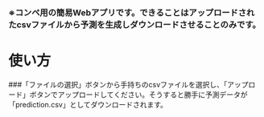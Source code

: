 ### ※コンペ用の簡易Webアプリです。できることはアップロードされたcsvファイルから予測を生成しダウンロードさせることのみです。

# 使い方
###「ファイルの選択」ボタンから手持ちのcsvファイルを選択し、「アップロード」ボタンでアップロードしてください。そうすると勝手に予測データが「prediction.csv」としてダウンロードされます。
